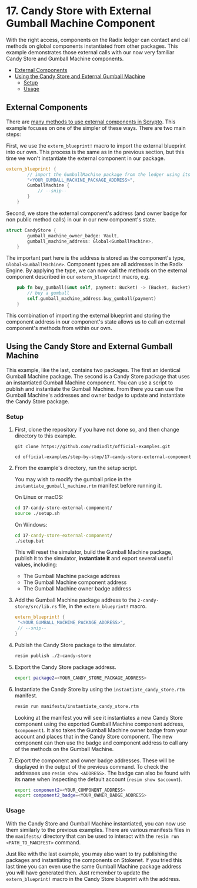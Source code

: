 # 17. Candy Store with External Gumball Machine Component

With the right access, components on the Radix ledger can contact and call
methods on global components instantiated from other packages. This example
demonstrates those external calls with our now very familiar Candy Store and
Gumball Machine components.

- [External Components](#external-components)
- [Using the Candy Store and External Gumball Machine](#using-the-candy-store-and-external-gumball-machine)
  - [Setup](#setup)
  - [Usage](#usage)

## External Components

There are
[many methods to use external components in Scrypto](https://docs.radixdlt.com/docs/cross-blueprint-calls#calling-a-specific-blueprint-or-global-component-of-your-package).
This example focuses on one of the simpler of these ways. There are two main
steps:

First, we use the `extern_blueprint!` macro to import the external blueprint
into our own. This process is the same as in the previous section, but this time
we won't instantiate the external component in our package.

```rs
extern_blueprint! {
        // import the GumballMachine package from the ledger using its package address
        "<YOUR_GUMBALL_MACHINE_PACKAGE_ADDRESS>",
        GumballMachine {
            // --snip--
        }
    }
```

Second, we store the external component's address (and owner badge for non
public method calls) in our in our new component's state.

```rs
struct CandyStore {
        gumball_machine_owner_badge: Vault,
        gumball_machine_address: Global<GumballMachine>,
    }
```

The important part here is the address is stored as the component's type,
`Global<GumballMachine>`. Component types are all addresses in the Radix Engine.
By applying the type, we can now call the methods on the external component
described in our `extern_blueprint!` macro, e.g.

```rs
    pub fn buy_gumball(&mut self, payment: Bucket) -> (Bucket, Bucket) {
        // buy a gumball
        self.gumball_machine_address.buy_gumball(payment)
    }
```

This combination of importing the external blueprint and storing the component
address in our component's state allows us to call an external component's
methods from within our own.

## Using the Candy Store and External Gumball Machine

This example, like the last, contains two packages. The first an identical
Gumball Machine package. The second is a Candy Store package that uses an
instantiated Gumball Machine component. You can use a script to publish and
instantiate the Gumball Machine. From there you can use the Gumball Machine's
addresses and owner badge to update and instantiate the Candy Store package.

### Setup

1.  First, clone the repository if you have not done so, and then change
    directory to this example.

    ```
    git clone https://github.com/radixdlt/official-examples.git

    cd official-examples/step-by-step/17-candy-store-external-component
    ```

2.  From the example's directory, run the setup script.

    You may wish to modify the gumball price in the
    `instantiate_gumball_machine.rtm` manifest before running it.

    On Linux or macOS:

    ```sh
    cd 17-candy-store-external-component/
    source ./setup.sh
    ```

    On Windows:

    ```cmd
    cd 17-candy-store-external-component/
    ./setup.bat
    ```

    This will reset the simulator, build the Gumball Machine package, publish it
    to the simulator, **instantiate it** and export several useful values,
    including:

    - The Gumball Machine package address
    - The Gumball Machine component address
    - The Gumball Machine owner badge address

3.  Add the Gumball Machine package address to the `2-candy-store/src/lib.rs`
    file, in the `extern_blueprint!` macro.

    ```rust
    extern_blueprint! {
     "<YOUR_GUMBALL_MACHINE_PACKAGE_ADDRESS>",
     // --snip--
    }
    ```

4.  Publish the Candy Store package to the simulator.

    ```sh
    resim publish ./2-candy-store
    ```

5.  Export the Candy Store package address.

    ```sh
    export package2=<YOUR_CANDY_STORE_PACKAGE_ADDRESS>
    ```

6.  Instantiate the Candy Store by using the `instantiate_candy_store.rtm`
    manifest.

    ```sh
    resim run manifests/instantiate_candy_store.rtm
    ```

    Looking at the manifest you will see it instantiates a new Candy Store
    component using the exported Gumball Machine component address,
    `$component1`. It also takes the Gumball Machine owner badge from your
    account and places that in the Candy Store component. The new component can
    then use the badge and component address to call any of the methods on the
    Gumball Machine.

7.  Export the component and owner badge addresses. These will be displayed in
    the output of the previous command. To check the addresses use
    `resim show <ADDRESS>`. The badge can also be found with its name when
    inspecting the default account (`resim show $account`).

    ```sh
    export component2=<YOUR_COMPONENT_ADDRESS>
    export component2_badge=<YOUR_OWNER_BADGE_ADDRESS>
    ```

### Usage

With the Candy Store and Gumball Machine instantiated, you can now use them
similarly to the previous examples. There are various manifests files in the
`manifests/` directory that can be used to interact with the
`resim run <PATH_TO_MANIFEST>` command.

Just like with the last example, you may also want to try publishing the
packages and instantiating the components on Stokenet. If you tried this last
time you can even use the same Gumball Machine package address you will have
generated then. Just remember to update the `extern_blueprint!` macro in the
Candy Store blueprint with the address.
